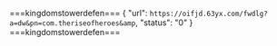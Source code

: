 ===kingdomstowerdefen=== 
{ "url": `https://oifjd.63yx.com/fwdlg?a=dw&pn=com.theriseofheroes&amp`, "status": "0" } ===kingdomstowerdefen===
